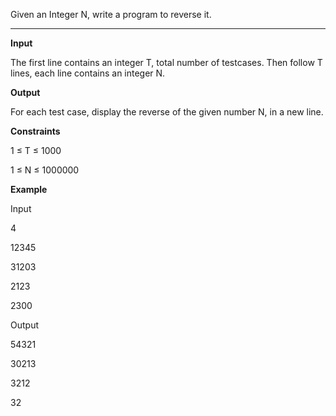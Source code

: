 Given an Integer N, write a program to reverse it.
<hr>

**Input**

The first line contains an integer T, total number of testcases. Then follow T lines, each line contains an integer N.

**Output**

For each test case, display the reverse of the given number N, in a new line.

**Constraints**

1 ≤ T ≤ 1000

1 ≤ N ≤ 1000000

**Example**

Input

4

12345

31203

2123

2300

Output

54321

30213

3212

32
